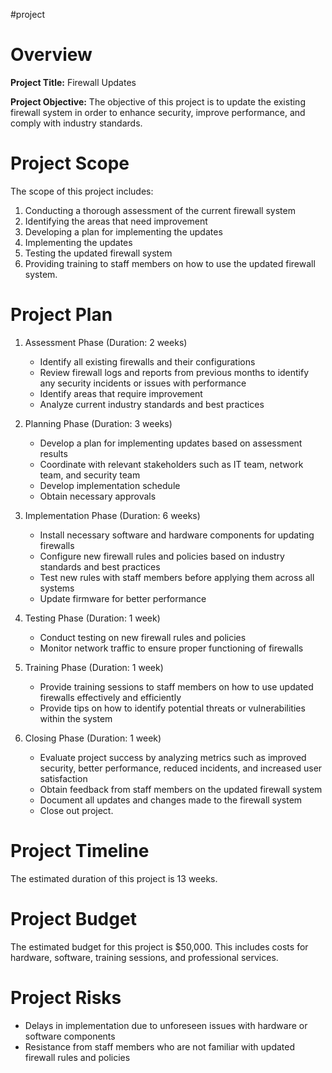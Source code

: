 #project

# Overview
**Project Title:** Firewall Updates

**Project Objective:** The objective of this project is to update the existing firewall system in order to enhance security, improve performance, and comply with industry standards.

# Project Scope
The scope of this project includes:

1. Conducting a thorough assessment of the current firewall system
2. Identifying the areas that need improvement
3. Developing a plan for implementing the updates
4. Implementing the updates
5. Testing the updated firewall system
6. Providing training to staff members on how to use the updated firewall system.

# Project Plan

1. Assessment Phase (Duration: 2 weeks)
	- Identify all existing firewalls and their configurations
	- Review firewall logs and reports from previous months to identify any security incidents or issues with performance 
	- Identify areas that require improvement 
	- Analyze current industry standards and best practices

2. Planning Phase (Duration: 3 weeks)
	- Develop a plan for implementing updates based on assessment results 
	- Coordinate with relevant stakeholders such as IT team, network team, and security team 
	- Develop implementation schedule 
	- Obtain necessary approvals 

3. Implementation Phase (Duration: 6 weeks)
	- Install necessary software and hardware components for updating firewalls 
	- Configure new firewall rules and policies based on industry standards and best practices 
	- Test new rules with staff members before applying them across all systems 
	- Update firmware for better performance 

4. Testing Phase (Duration: 1 week)
	- Conduct testing on new firewall rules and policies 
	- Monitor network traffic to ensure proper functioning of firewalls 

5. Training Phase (Duration: 1 week)
	- Provide training sessions to staff members on how to use updated firewalls effectively and efficiently 
	- Provide tips on how to identify potential threats or vulnerabilities within the system

6. Closing Phase (Duration: 1 week)
	- Evaluate project success by analyzing metrics such as improved security, better performance, reduced incidents, and increased user satisfaction 
	- Obtain feedback from staff members on the updated firewall system 
	- Document all updates and changes made to the firewall system 
	- Close out project.

# Project Timeline
The estimated duration of this project is 13 weeks.

# Project Budget
The estimated budget for this project is $50,000. This includes costs for hardware, software, training sessions, and professional services. 

# Project Risks
- Delays in implementation due to unforeseen issues with hardware or software components 
- Resistance from staff members who are not familiar with updated firewall rules and policies